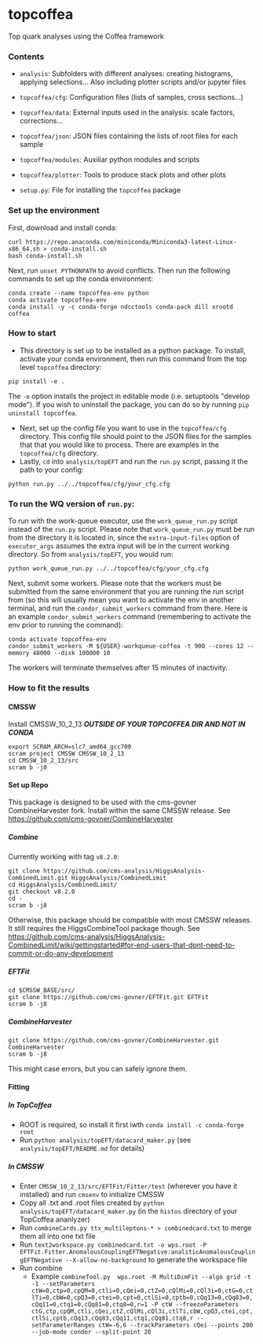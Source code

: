 # topcoffea
Top quark analyses using the Coffea framework

### Contents
- `analysis`:
   Subfolders with different analyses: creating histograms, applying selections...
   Also including plotter scripts and/or jupyter files

- `topcoffea/cfg`:
  Configuration files (lists of samples, cross sections...)

- `topcoffea/data`:
  External inputs used in the analysis: scale factors, corrections...
  
- `topcoffea/json`:
   JSON files containing the lists of root files for each sample 

- `topcoffea/modules`:
  Auxiliar python modules and scripts

- `topcoffea/plotter`:
  Tools to produce stack plots and other plots

- `setup.py`: File for installing the `topcoffea` package

### Set up the environment 
First, download and install conda:
```
curl https://repo.anaconda.com/miniconda/Miniconda3-latest-Linux-x86_64.sh > conda-install.sh
bash conda-install.sh
```
Next, run `unset PYTHONPATH` to avoid conflicts. Then run the following commands to set up the conda environment:    
```
conda create --name topcoffea-env python
conda activate topcoffea-env
conda install -y -c conda-forge ndcctools conda-pack dill xrootd coffea
```

### How to start
- This directory is set up to be installed as a python package. To install, activate your conda environment, then run this command from the top level `topcoffea` directory:
```
pip install -e .
```
The `-e` option installs the project in editable mode (i.e. setuptools "develop mode"). If you wish to uninstall the package, you can do so by running `pip uninstall topcoffea`.
- Next, set up the config file you want to use in the `topcoffea/cfg` directory. This config file should point to the JSON files for the samples that that you would like to process. There are examples in the `topcoffea/cfg` directory.
- Lastly, `cd` into `analysis/topEFT` and run the `run.py` script, passing it the path to your config: 
```
python run.py ../../topcoffea/cfg/your_cfg.cfg
```


### To run the WQ version of `run.py`:

To run with the work-queue executor, use the `work_queue_run.py` script instead of the `run.py` script. Please note that `work_queue_run.py` must be run from the directory it is located in, since the `extra-input-files` option of `executor_args` assumes the extra input will be in the current working directory. So from `analysis/topEFT`, you would run:
```
python work_queue_run.py ../../topcoffea/cfg/your_cfg.cfg
```
Next, submit some workers. Please note that the workers must be submitted from the same environment that you are running the run script from (so this will usually mean you want to activate the env in another terminal, and run the `condor_submit_workers` command from there. Here is an example `condor_submit_workers` command (remembering to activate the env prior to running the command):
```
conda activate topcoffea-env
condor_submit_workers -M ${USER}-workqueue-coffea -t 900 --cores 12 --memory 48000 --disk 100000 10
```
The workers will terminate themselves after 15 minutes of inactivity.


### How to fit the results
#### CMSSW
Install CMSSW_10_2_13 ***OUTSIDE OF YOUR TOPCOFFEA DIR AND NOT IN CONDA***
```
export SCRAM_ARCH=slc7_amd64_gcc700
scram project CMSSW CMSSW_10_2_13
cd CMSSW_10_2_13/src
scram b -j8
```

#### Set up Repo
This package is designed to be used with the cms-govner CombineHarvester fork. Install within the same CMSSW release. See https://github.com/cms-govner/CombineHarvester

##### Combine
Currently working with tag `v8.2.0`:

```
git clone https://github.com/cms-analysis/HiggsAnalysis-CombinedLimit.git HiggsAnalysis/CombinedLimit
cd HiggsAnalysis/CombinedLimit/
git checkout v8.2.0
cd -
scram b -j8
```

Otherwise, this package should be compatible with most CMSSW releases. It still requires the HiggsCombineTool package though. See https://github.com/cms-analysis/HiggsAnalysis-CombinedLimit/wiki/gettingstarted#for-end-users-that-dont-need-to-commit-or-do-any-development

##### EFTFit
```
cd $CMSSW_BASE/src/
git clone https://github.com/cms-govner/EFTFit.git EFTFit
scram b -j8
```

##### CombineHarvester
```
git clone https://github.com/cms-govner/CombineHarvester.git CombineHarvester
scram b -j8
```
This might case errors, but you can safely ignore them.

#### Fitting
##### In TopCoffea
- ROOT is required, so install it first iwth `conda install -c conda-forge root`
- Run `python analysis/topEFT/datacard_maker.py` (see `analysis/topEFT/README.md` for details)
##### In CMSSW
- Enter `CMSSW_10_2_13/src/EFTFit/Fitter/test` (wherever you have it installed) and run `cmsenv` to initialize CMSSW
- Copy all .txt and .root files created by `python analysis/topEFT/datacard_maker.py` (in the `histos` directory of your TopCoffea ananlyzer)
- Run `combineCards.py ttx_multileptons-* > combinedcard.txt` to merge them all into one txt file
- Run `text2workspace.py combinedcard.txt -o wps.root -P EFTFit.Fitter.AnomalousCouplingEFTNegative:analiticAnomalousCouplingEFTNegative --X-allow-no-background` to generate the workspace file
- Run combine
  - Example `combineTool.py  wps.root -M MultiDimFit --algo grid -t -1 --setParameters  ctW=0,ctp=0,cpQM=0,ctli=0,cQei=0,ctZ=0,cQlMi=0,cQl3i=0,ctG=0,ctlTi=0,cbW=0,cpQ3=0,ctei=0,cpt=0,ctlSi=0,cptb=0,cQq13=0,cQq83=0,cQq11=0,ctq1=0,cQq81=0,ctq8=0,r=1 -P ctW --freezeParameters ctG,ctp,cpQM,ctli,cQei,ctZ,cQlMi,cQl3i,ctlTi,cbW,cpQ3,ctei,cpt,ctlSi,cptb,cQq13,cQq83,cQq11,ctq1,cQq81,ctq8,r --setParameterRanges ctW=-6,6 --trackParameters cQei --points 200 --job-mode condor --split-point 20`
